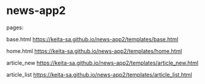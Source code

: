 # news-app2

pages: 

base.html https://keita-sa.github.io/news-app2/templates/base.html

home.html https://keita-sa.github.io/news-app2/templates/home.html

article_new https://keita-sa.github.io/news-app2/templates/article_new.html

article_list https://keita-sa.github.io/news-app2/templates/article_list.html
